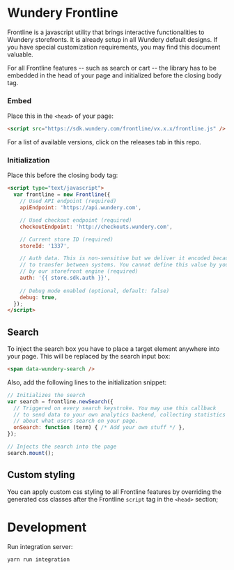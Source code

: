 # Wundery Frontline

Frontline is a javascript utility that brings interactive functionalities to Wundery storefronts. It is already setup in all Wundery default designs. If you have special customization requirements, you may find this document valuable.

For all Frontline features -- such as search or cart -- the library has to be embedded in the head of your page and initialized before the closing body tag.

### Embed

Place this in the `<head>` of your page:

```html
<script src="https://sdk.wundery.com/frontline/vx.x.x/frontline.js" />
```

For a list of available versions, click on the releases tab in this repo.

### Initialization

Place this before the closing body tag:

```html
<script type="text/javascript">
  var frontline = new Frontline({
    // Used API endpoint (required)
    apiEndpoint: 'https://api.wundery.com',

    // Used checkout endpoint (required)
    checkoutEndpoint: 'http://checkouts.wundery.com',

    // Current store ID (required)
    storeId: '1337',

    // Auth data. This is non-sensitive but we deliver it encoded because thats more easier
    // to transfer between systems. You cannot define this value by yourself. It is rendered
    // by our storefront engine (required)
    auth: '{{ store.sdk.auth }}',
    
    // Debug mode enabled (optional, default: false)
    debug: true,
  });
</script>
```

## Search

To inject the search box you have to place a target element anywhere into your page. This will be replaced by the search input box:

```html
<span data-wundery-search />
```

Also, add the following lines to the initialization snippet:

```javascript
// Initializes the search
var search = frontline.newSearch({
  // Triggered on every search keystroke. You may use this callback
  // to send data to your own analytics backend, collecting statistics
  // about what users search on your page.
  onSearch: function (term) { /* Add your own stuff */ },
});

// Injects the search into the page
search.mount();
```

## Custom styling

You can apply custom css styling to all Frontline features by overriding the generated css classes after the Frontline `script` tag in the `<head>` section;

# Development

Run integration server:

`yarn run integration`
